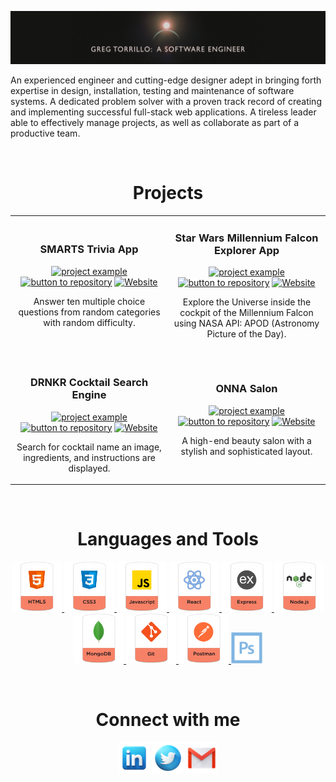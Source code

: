 ![Designer and Developer](https://github.com/GregTorrillo/GregTorrillo/blob/main/LinkedIn%20Profile%20Banner_1128X191.jpg)

<p>An experienced engineer and cutting-edge designer adept in bringing forth expertise in design, installation, testing and maintenance of software systems. A dedicated problem solver with a proven track record of creating and implementing successful full-stack web applications. A tireless leader able to effectively manage projects, as well as collaborate as part of a productive team.</p>
<br>

<h1 align="center">Projects</h1>
<div align="center">
  <table>
      <tr>
        <td width="50%">
          <h3 align="center">SMARTS Trivia App</h3>
          <p align="center">
            <a href="https://github.com/GregTorrillo/SMARTS-Trivia-App" target="_blank" rel="noreferrer"> <img src="https://github.com/GregTorrillo/SMARTS-Trivia-App/blob/main/smarts.gif?raw=true" alt="project example"/> </a>
            <span> <a href="https://github.com/GregTorrillo/SMARTS-Trivia-App" target="_blank" rel="noreferrer""><img src="https://img.shields.io/badge/-repo-efefef?style=flat-square&logo=github&logoColor=F78166" alt="button to repository" height ="25px"></a> <a href="https://smarts-trivia.netlify.app/" target="_blank" rel="noreferrer"><img src="https://img.shields.io/badge/-live%20site-F78166?style=flat-square" alt="Website" height="25px"></a> </span>
            <p align="center">
              Answer ten multiple choice questions from random categories with random difficulty. 
            </p>
          </p>
        </td>
        <td width="50%">
          <h3 align="center">Star Wars Millennium Falcon Explorer App</h3>
          <p align="center">
            <a href="https://github.com/GregTorrillo/Millennium-Falcon-Explorer-App" target="_blank" rel="noreferrer"> <img src="https://github.com/GregTorrillo/Millennium-Falcon-Explorer-App/blob/main/MF-explorer-app.gif?raw=true" alt="project example"/> </a>
            <span> <a href="https://github.com/GregTorrillo/Millennium-Falcon-Explorer-App" target="_blank" rel="noreferrer""><img src="https://img.shields.io/badge/-repo-efefef?style=flat-square&logo=github&logoColor=F78166" alt="button to repository" height ="25px"></a> <a href="https://millenium-falcon-explorer.netlify.app/" target="_blank" rel="noreferrer"><img src="https://img.shields.io/badge/-live%20site-F78166?style=flat-square" alt="Website" height="25px"></a> </span>
            <p align="center">
              Explore the Universe inside the cockpit of the Millennium Falcon using NASA API: APOD (Astronomy Picture of the Day).
            </p>
          </p>
        </td>
      </tr>
      <tr>
        <td width="50%">
          <br>
          <h3 align="center">DRNKR Cocktail Search Engine</h3>
          <p align="center">
            <a href="https://github.com/GregTorrillo/DRNKR-Cocktail-Search-Engine" target="_blank" rel="noreferrer"> <img src="https://github.com/GregTorrillo/DRNKR-Cocktail-Search-Engine/blob/main/DRNKR.gif?raw=true" alt="project example"/> </a>
            <span> <a href="https://github.com/GregTorrillo/DRNKR-Cocktail-Search-Engine" target="_blank" rel="noreferrer""><img src="https://img.shields.io/badge/-repo-efefef?style=flat-square&logo=github&logoColor=F78166" alt="button to repository" height ="25px"></a> <a href="https://drnkr.netlify.app/" target="_blank" rel="noreferrer"><img src="https://img.shields.io/badge/-live%20site-F78166?style=flat-square" alt="Website" height="25px"></a></span>
            <p align="center">
              Search for cocktail name an image, ingredients, and instructions are displayed.
            </p>
          </p>
        </td>
        <td width="50%">
          <h3 align="center">ONNA Salon</h3>
          <p align="center">
            <a href="https://github.com/GregTorrillo/Onna-Salon" target="_blank" rel="noreferrer"> <img src="https://github.com/GregTorrillo/Onna-Salon/blob/main/Onna.gif?raw=true" alt="project example"/> </a>
            <span> <a href="https://github.com/GregTorrillo/Onna-Salon" target="_blank" rel="noreferrer""><img src="https://img.shields.io/badge/-repo-efefef?style=flat-square&logo=github&logoColor=F78166" alt="button to repository" height ="25px"></a> <a href="https://onnasalon.netlify.app/" target="_blank" rel="noreferrer"><img src="https://img.shields.io/badge/-live%20site-F78166?style=flat-square" alt="Website" height="25px"></a> </span>
            <p align="center">
              A high-end beauty salon with a stylish and sophisticated layout.
            </p>
          </p>
        </td>
      </tr>
  </table>
</div>
<br>
<h1 align="center">Languages and Tools</h1>
<p align="center"> <a href="https://developer.mozilla.org/en-US/docs/Web/HTML" target="_blank" rel="noreferrer"><img src="https://github.com/GregTorrillo/GregTorrillo/blob/main/assets/github-html5.png" alt="html5" width="80" height="80"/> </a> <a href="https://developer.mozilla.org/en-US/docs/Web/CSS" target="_blank" rel="noreferrer"> <img src="https://github.com/GregTorrillo/GregTorrillo/blob/main/assets/github-CSS3.png" alt="css3" width="80" height="80"/> </a> <a href="https://developer.mozilla.org/en-US/docs/Web/JavaScript" target="_blank" rel="noreferrer"> <img src="https://github.com/GregTorrillo/GregTorrillo/blob/main/assets/github-JS.png" alt="javascript" width="80" height="80"/> </a> <a href="https://reactjs.org/" target="_blank" rel="noreferrer"> <img src="https://github.com/GregTorrillo/GregTorrillo/blob/main/assets/github-react.png" alt="react" width="80" height="80"/> </a> <a href="https://expressjs.com" target="_blank" rel="noreferrer"> <img src="https://github.com/GregTorrillo/GregTorrillo/blob/main/assets/github-express.png" alt="express" width="80" height="80"/> </a> <a href="https://nodejs.org" target="_blank" rel="noreferrer"> <img src="https://github.com/GregTorrillo/GregTorrillo/blob/main/assets/github-nodejs.png" alt="nodejs" width="80" height="80"/> </a> <a href="https://www.mongodb.com/" target="_blank" rel="noreferrer"> <img src="https://github.com/GregTorrillo/GregTorrillo/blob/main/assets/github-mongodb.png" alt="mongodb" width="80" height="80"/> </a> <a href="https://git-scm.com/" target="_blank" rel="noreferrer"> <img src="https://github.com/GregTorrillo/GregTorrillo/blob/main/assets/github-git.png" alt="git" width="80" height="80"/> </a> <a href="https://postman.com" target="_blank" rel="noreferrer"> <img src="https://github.com/GregTorrillo/GregTorrillo/blob/main/assets/github-postman.png" alt="postman" width="80" height="80"/> </a> <a href="https://www.photoshop.com/en" target="_blank" rel="noreferrer"> <img src="https://raw.githubusercontent.com/devicons/devicon/master/icons/photoshop/photoshop-line.svg" alt="photoshop" width="50" height="50"/> </a> </p>
<br>
 <h1 align="center"> Connect with me</h1>
<p align="center">
<a href="https://www.linkedin.com/in/gregtorrillo/" target="blank"><img align="center" src="https://github.com/GregTorrillo/GregTorrillo/blob/main/assets/3d-linkedin.png?raw=true" alt="GregTorrillo" height="50" width="50" /></a>
<a href="https://twitter.com/GregTorrillo" target="blank"><img align="center" src="https://github.com/GregTorrillo/GregTorrillo/blob/main/assets/3d-twitter.png?raw=true" alt="GregTorrillo" height="50" width="50" /></a>
<a href="mailto:greg.torrillo@gmail.com"><img align="center" src="https://github.com/GregTorrillo/GregTorrillo/blob/main/assets/3d-gmail-logo.png?raw=true" alt="GregTorrillo" height="50" width="50" /></a>
</p>







